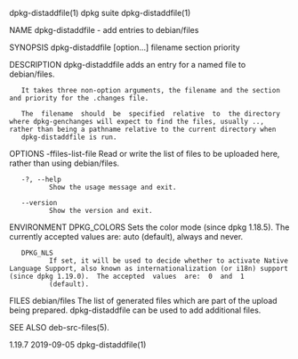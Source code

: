 dpkg-distaddfile(1)                                                                               dpkg suite                                                                              dpkg-distaddfile(1)

NAME
       dpkg-distaddfile - add entries to debian/files

SYNOPSIS
       dpkg-distaddfile [option...] filename section priority

DESCRIPTION
       dpkg-distaddfile adds an entry for a named file to debian/files.

       It takes three non-option arguments, the filename and the section and priority for the .changes file.

       The  filename  should  be  specified  relative  to  the directory where dpkg-genchanges will expect to find the files, usually .., rather than being a pathname relative to the current directory when
       dpkg-distaddfile is run.

OPTIONS
       -ffiles-list-file
              Read or write the list of files to be uploaded here, rather than using debian/files.

       -?, --help
              Show the usage message and exit.

       --version
              Show the version and exit.

ENVIRONMENT
       DPKG_COLORS
              Sets the color mode (since dpkg 1.18.5).  The currently accepted values are: auto (default), always and never.

       DPKG_NLS
              If set, it will be used to decide whether to activate Native Language Support, also known as internationalization (or i18n) support (since dpkg 1.19.0).  The accepted  values  are:  0  and  1
              (default).

FILES
       debian/files
              The list of generated files which are part of the upload being prepared.  dpkg-distaddfile can be used to add additional files.

SEE ALSO
       deb-src-files(5).

1.19.7                                                                                            2019-09-05                                                                              dpkg-distaddfile(1)
